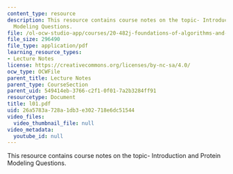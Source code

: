 ```yaml
---
content_type: resource
description: This resource contains course notes on the topic- Introduction and Protein
  Modeling Questions.
file: /ol-ocw-studio-app/courses/20-482j-foundations-of-algorithms-and-computational-techniques-in-systems-biology-spring-2006/26a5783a728a1db3e302718e6dc51544_l01.pdf
file_size: 296490
file_type: application/pdf
learning_resource_types:
- Lecture Notes
license: https://creativecommons.org/licenses/by-nc-sa/4.0/
ocw_type: OCWFile
parent_title: Lecture Notes
parent_type: CourseSection
parent_uid: 549414eb-3766-c2f1-0f01-7a2b3284ff91
resourcetype: Document
title: l01.pdf
uid: 26a5783a-728a-1db3-e302-718e6dc51544
video_files:
  video_thumbnail_file: null
video_metadata:
  youtube_id: null
---
```

This resource contains course notes on the topic- Introduction and Protein Modeling Questions.